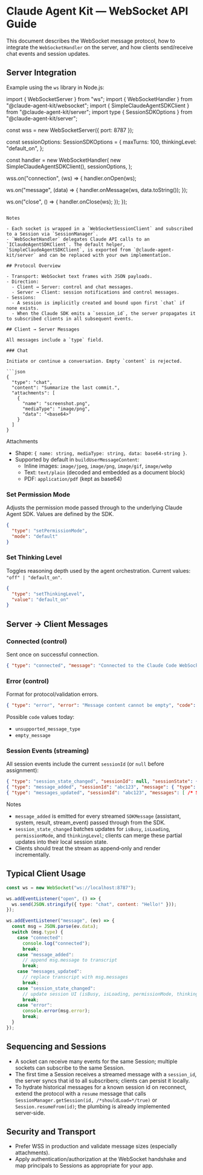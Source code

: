 # Claude Agent Kit — WebSocket API Guide

This document describes the WebSocket message protocol, how to integrate the `WebSocketHandler` on the server, and how clients send/receive chat events and session updates.

## Server Integration

Example using the `ws` library in Node.js:

import { WebSocketServer } from "ws";
import { WebSocketHandler } from "@claude-agent-kit/websocket";
import { SimpleClaudeAgentSDKClient } from "@claude-agent-kit/server";
import type { SessionSDKOptions } from "@claude-agent-kit/server";

const wss = new WebSocketServer({ port: 8787 });

const sessionOptions: SessionSDKOptions = {
  maxTurns: 100,
  thinkingLevel: "default_on",
};

const handler = new WebSocketHandler(
  new SimpleClaudeAgentSDKClient(),
  sessionOptions,
);

wss.on("connection", (ws) => {
  handler.onOpen(ws);

  ws.on("message", (data) => {
    handler.onMessage(ws, data.toString());
  });

  ws.on("close", () => {
    handler.onClose(ws);
  });
});
```

Notes

- Each socket is wrapped in a `WebSocketSessionClient` and subscribed to a Session via `SessionManager`.
- `WebSocketHandler` delegates Claude API calls to an `IClaudeAgentSDKClient`. The default helper, `SimpleClaudeAgentSDKClient`, is exported from `@claude-agent-kit/server` and can be replaced with your own implementation.

## Protocol Overview

- Transport: WebSocket text frames with JSON payloads.
- Direction:
  - Client → Server: control and chat messages.
  - Server → Client: session notifications and control messages.
- Sessions:
  - A session is implicitly created and bound upon first `chat` if none exists.
  - When the Claude SDK emits a `session_id`, the server propagates it to subscribed clients in all subsequent events.

## Client → Server Messages

All messages include a `type` field.

### Chat

Initiate or continue a conversation. Empty `content` is rejected.

```json
{
  "type": "chat",
  "content": "Summarize the last commit.",
  "attachments": [
    {
      "name": "screenshot.png",
      "mediaType": "image/png",
      "data": "<base64>"
    }
  ]
}
```

Attachments

- Shape: `{ name: string, mediaType: string, data: base64-string }`.
- Supported by default in `buildUserMessageContent`:
  - Inline images: `image/jpeg`, `image/png`, `image/gif`, `image/webp`
  - Text: `text/plain` (decoded and embedded as a document block)
  - PDF: `application/pdf` (kept as base64)

### Set Permission Mode

Adjusts the permission mode passed through to the underlying Claude Agent SDK. Values are defined by the SDK.

```json
{
  "type": "setPermissionMode",
  "mode": "default"
}
```

### Set Thinking Level

Toggles reasoning depth used by the agent orchestration. Current values: `"off" | "default_on"`.

```json
{
  "type": "setThinkingLevel",
  "value": "default_on"
}
```

## Server → Client Messages

### Connected (control)

Sent once on successful connection.

```json
{ "type": "connected", "message": "Connected to the Claude Code WebSocket server." }
```

### Error (control)

Format for protocol/validation errors.

```json
{ "type": "error", "error": "Message content cannot be empty", "code": "empty_message" }
```

Possible `code` values today:

- `unsupported_message_type`
- `empty_message`

### Session Events (streaming)

All session events include the current `sessionId` (or `null` before assignment):

```json
{ "type": "session_state_changed", "sessionId": null, "sessionState": { "isBusy": true, "permissionMode": "default" } }
{ "type": "message_added", "sessionId": "abc123", "message": { "type": "assistant", "message": { "content": [ { "type": "text", "text": "…" } ] } } }
{ "type": "messages_updated", "sessionId": "abc123", "messages": [ /* SDKMessage[] */ ] }
```

Notes

- `message_added` is emitted for every streamed `SDKMessage` (assistant, system, result, stream_event) passed through from the SDK.
- `session_state_changed` batches updates for `isBusy`, `isLoading`, `permissionMode`, and `thinkingLevel`; clients can merge these partial updates into their local session state.
- Clients should treat the stream as append‑only and render incrementally.

## Typical Client Usage

```js
const ws = new WebSocket("ws://localhost:8787");

ws.addEventListener("open", () => {
  ws.send(JSON.stringify({ type: "chat", content: "Hello!" }));
});

ws.addEventListener("message", (ev) => {
  const msg = JSON.parse(ev.data);
  switch (msg.type) {
    case "connected":
      console.log("connected");
      break;
    case "message_added":
      // append msg.message to transcript
      break;
    case "messages_updated":
      // replace transcript with msg.messages
      break;
    case "session_state_changed":
      // update session UI (isBusy, isLoading, permissionMode, thinkingLevel, etc.)
      break;
    case "error":
      console.error(msg.error);
      break;
  }
});
```

## Sequencing and Sessions

- A socket can receive many events for the same Session; multiple sockets can subscribe to the same Session.
- The first time a Session receives a streamed message with a `session_id`, the server syncs that id to all subscribers; clients can persist it locally.
- To hydrate historical messages for a known session id on reconnect, extend the protocol with a `resume` message that calls `SessionManager.getSession(id, /*shouldLoad=*/true)` or `Session.resumeFrom(id)`; the plumbing is already implemented server‑side.

## Security and Transport

- Prefer WSS in production and validate message sizes (especially attachments).
- Apply authentication/authorization at the WebSocket handshake and map principals to Sessions as appropriate for your app.
